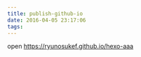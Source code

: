 ```yaml
---
title: publish-github-io
date: 2016-04-05 23:17:06
tags:
---
```


open <https://ryunosukef.github.io/hexo-aaa>

